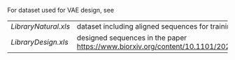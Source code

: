 For dataset used for VAE design, see

|            |                                                         |
| :---       | :---                                                    |
|*LibraryNatural.xls* | dataset including aligned sequences for training|
|*LibraryDesign.xls*  | designed sequences in the paper https://www.biorxiv.org/content/10.1101/2022.12.21.521443v1|
